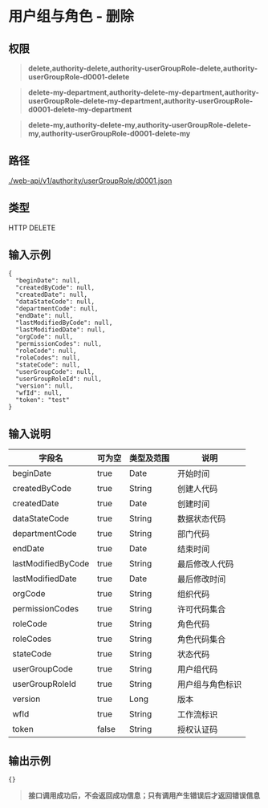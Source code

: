 # 用户组与角色 - 删除

## 权限

> **delete,authority-delete,authority-userGroupRole-delete,authority-userGroupRole-d0001-delete**

> **delete-my-department,authority-delete-my-department,authority-userGroupRole-delete-my-department,authority-userGroupRole-d0001-delete-my-department**

> **delete-my,authority-delete-my,authority-userGroupRole-delete-my,authority-userGroupRole-d0001-delete-my**

## 路径

[./web-api/v1/authority/userGroupRole/d0001.json](./d0001.json)

## 类型

HTTP DELETE

## 输入示例

```
{
  "beginDate": null,
  "createdByCode": null,
  "createdDate": null,
  "dataStateCode": null,
  "departmentCode": null,
  "endDate": null,
  "lastModifiedByCode": null,
  "lastModifiedDate": null,
  "orgCode": null,
  "permissionCodes": null,
  "roleCode": null,
  "roleCodes": null,
  "stateCode": null,
  "userGroupCode": null,
  "userGroupRoleId": null,
  "version": null,
  "wfId": null,
  "token": "test"
}
```

## 输入说明

字段名|可为空|类型及范围|说明
---|---|---|---
beginDate|true|Date|开始时间
createdByCode|true|String|创建人代码
createdDate|true|Date|创建时间
dataStateCode|true|String|数据状态代码
departmentCode|true|String|部门代码
endDate|true|Date|结束时间
lastModifiedByCode|true|String|最后修改人代码
lastModifiedDate|true|Date|最后修改时间
orgCode|true|String|组织代码
permissionCodes|true|String|许可代码集合
roleCode|true|String|角色代码
roleCodes|true|String|角色代码集合
stateCode|true|String|状态代码
userGroupCode|true|String|用户组代码
userGroupRoleId|true|String|用户组与角色标识
version|true|Long|版本
wfId|true|String|工作流标识
token|false|String|授权认证码

## 输出示例

```
{}
```

> **接口调用成功后，不会返回成功信息；只有调用产生错误后才返回错误信息**